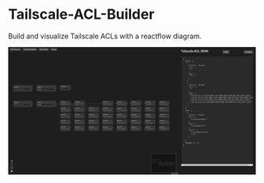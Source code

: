 # Tailscale-ACL-Builder

Build and visualize Tailscale ACLs with a reactflow diagram.

![Tailscale ACL Builder Showcase](./showcase/showcase.png)
